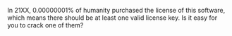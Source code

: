 In 21XX, 0.00000001% of humanity purchased the license of this software, which means there should be at least one valid license key. Is it easy for you to crack one of them?